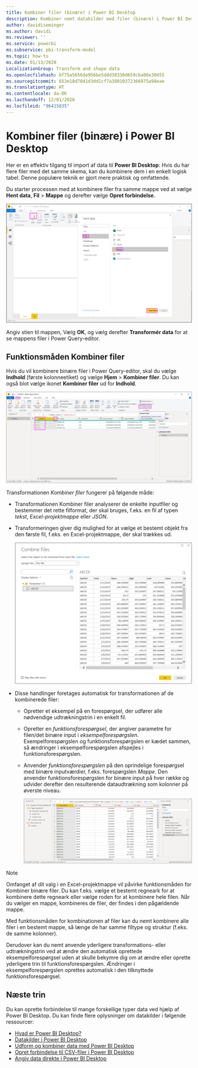 ```yaml
---
title: Kombiner filer (binære) i Power BI Desktop
description: Kombiner nemt datakilder med filer (binære) i Power BI Desktop
author: davidiseminger
ms.author: davidi
ms.reviewer: ''
ms.service: powerbi
ms.subservice: pbi-transform-model
ms.topic: how-to
ms.date: 01/13/2020
LocalizationGroup: Transform and shape data
ms.openlocfilehash: bf75a5656de956be5ddd38330d659cba06e30455
ms.sourcegitcommit: 653e18d7041d3dd1cf7a38010372366975a98eae
ms.translationtype: HT
ms.contentlocale: da-DK
ms.lasthandoff: 12/01/2020
ms.locfileid: "96415835"
---
```

# <a name="combine-files-binaries-in-power-bi-desktop"></a>Kombiner filer (binære) i Power BI Desktop

Her er en effektiv tilgang til import af data til **Power BI Desktop**: Hvis du har flere filer med det samme skema, kan du kombinere dem i en enkelt logisk tabel. Denne populære teknik er gjort mere praktisk og omfattende.

Du starter processen med at kombinere filer fra samme mappe ved at vælge **Hent data**, **Fil** > **Mappe** og derefter vælge **Opret forbindelse**.

![Opret forbindelse til mappefilen, dialogboksen Hent data, Power BI Desktop](media/desktop-combine-binaries/combine-binaries_1.png)

Angiv stien til mappen, Vælg **OK**, og vælg derefter **Transformér data** for at se mappens filer i Power Query-editor.

## <a name="combine-files-behavior"></a>Funktionsmåden Kombiner filer

Hvis du vil kombinere binære filer i Power Query-editor, skal du vælge **Indhold** (første kolonneetiket) og vælge **Hjem** > **Kombiner filer**. Du kan også blot vælge ikonet **Kombiner filer** ud for **Indhold**.

![Kommandoen Kombiner filer, Power Query-editor, Power BI Desktop](media/desktop-combine-binaries/combine-binaries_2a.png)

Transformationen *Kombiner filer* fungerer på følgende måde:

* Transformationen Kombiner filer analyserer de enkelte inputfiler og bestemmer det rette filformat, der skal bruges, f.eks. en fil af typen *tekst*, *Excel-projektmappe* eller *JSON*.
* Transformeringen giver dig mulighed for at vælge et bestemt objekt fra den første fil, f.eks. en Excel-projektmappe, der skal trækkes ud.
  
  ![Dialogboksen Kombiner filer, Power Query-editor, Power BI Desktop](media/desktop-combine-binaries/combine-binaries_3.png)
* Disse handlinger foretages automatisk for transformationen af de kombinerede filer:
  
  * Opretter et eksempel på en forespørgsel, der udfører alle nødvendige udtrækningstrin i en enkelt fil.
  * Opretter en *funktionsforespørgsel*, der angiver parametre for filen/det binære input i *eksempelforespørgslen*. Exempelforespørgslen og funktionsforespørgslen er kædet sammen, så ændringer i eksempelforespørgslen afspejles i funktionsforespørgslen.
  * Anvender *funktionsforespørgslen* på den oprindelige forespørgsel med binære inputværdier, f.eks. forespørgslen *Mappe*. Den anvender funktionsforespørgslen for binære input på hver række og udvider derefter den resulterende dataudtrækning som kolonner på øverste niveau.

    ![Resultater af transformationen Kombiner filer, Power Query-editor, Power BI Desktop](media/desktop-combine-binaries/combine-binaries_4.png)

> [!NOTE]
> Omfanget af dit valg i en Excel-projektmappe vil påvirke funktionsmåden for Kombiner binære filer. Du kan f.eks. vælge et bestemt regneark for at kombinere dette regneark eller vælge roden for at kombinere hele filen. Når du vælger en mappe, kombineres de filer, der findes i den pågældende mappe. 

Med funktionsmåden for kombinationen af filer kan du nemt kombinere alle filer i en bestemt mappe, så længe de har samme filtype og struktur (f.eks. de samme kolonner).

Derudover kan du nemt anvende yderligere transformations- eller udtrækningstrin ved at ændre den automatisk oprettede eksempelforespørgsel uden at skulle bekymre dig om at ændre eller oprette yderligere trin til funktionsforespørgslen. Ændringer i eksempelforespørgslen oprettes automatisk i den tilknyttede funktionsforespørgsel.

## <a name="next-steps"></a>Næste trin

Du kan oprette forbindelse til mange forskellige typer data ved hjælp af Power BI Desktop. Du kan finde flere oplysninger om datakilder i følgende ressourcer:

* [Hvad er Power BI Desktop?](../fundamentals/desktop-what-is-desktop.md)
* [Datakilder i Power BI Desktop](../connect-data/desktop-data-sources.md)
* [Udform og kombiner data med Power BI Desktop](../connect-data/desktop-shape-and-combine-data.md)
* [Opret forbindelse til CSV-filer i Power BI Desktop](../connect-data/desktop-connect-csv.md)
* [Angiv data direkte i Power BI Desktop](../connect-data/desktop-enter-data-directly-into-desktop.md)
